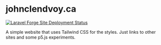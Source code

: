 # johnclendvoy.ca

[![Laravel Forge Site Deployment Status](https://img.shields.io/endpoint?url=https%3A%2F%2Fforge.laravel.com%2Fsite-badges%2Fba12a383-9b86-4dc4-9456-5f596e7154ac&style=plastic)](https://forge.laravel.com/servers/530440/sites/1571107)

A simple website that uses Tailwind CSS for the styles. Just links to other sites and some p5.js experiments.
